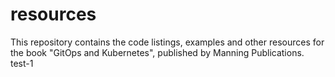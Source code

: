 # resources
This repository contains the code listings, examples and other resources for the book "GitOps and Kubernetes", published by Manning Publications.
test-1